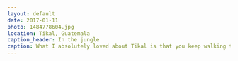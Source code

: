 ```yaml
---
layout: default
date: 2017-01-11
photo: 1484778604.jpg
location: Tikal, Guatemala
caption_header: In the jungle
caption: What I absolutely loved about Tikal is that you keep walking through the jungle, and suddenly you can see a crazy super tall temple like that!
---
```


